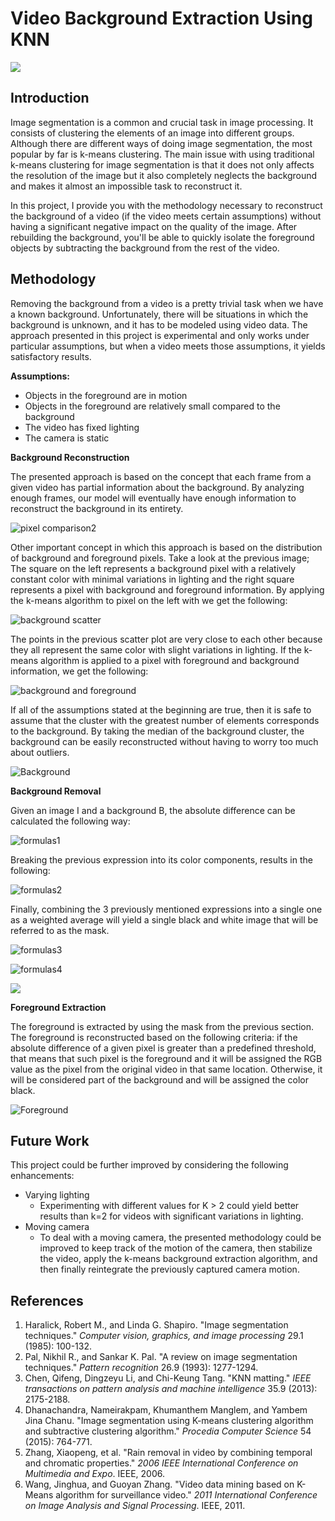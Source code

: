 # Video Background Extraction Using KNN

![](https://github.com/fescobar96/Video-Background-Removal/blob/master/Images/Demo.gif?raw=true)



## Introduction

Image segmentation is a common and crucial task in image processing. It consists of clustering the elements of an image into different groups. Although there are different ways of doing image segmentation, the most popular by far is k-means clustering. The main issue with using traditional k-means clustering for image segmentation is that it does not only affects the resolution of the image but it also completely neglects the background and makes it almost an impossible task to reconstruct it.

In this project, I provide you with the methodology necessary to reconstruct the background of a video (if the video meets certain assumptions) without having a significant negative impact on the quality of the image. After rebuilding the background, you'll be able to quickly isolate the foreground objects by subtracting the background from the rest of the video.



## Methodology

Removing the background from a video is a pretty trivial task when we have a known background. Unfortunately, there will be situations in which the background is unknown, and it has to be modeled using video data. The approach presented in this project is experimental and only works under particular assumptions, but when a video meets those assumptions, it yields satisfactory results.

**Assumptions:**

- Objects in the foreground are in motion
- Objects in the foreground are relatively small compared to the background
- The video has fixed lighting
- The camera is static



**Background Reconstruction**

The presented approach is based on the concept that each frame from a given video has partial information about the background. By analyzing enough frames, our model will eventually have enough information to reconstruct the background in its entirety. 



![pixel comparison2](https://github.com/fescobar96/Video-Background-Removal/blob/master/Images/pixel%20comparison2.gif?raw=true)



Other important concept in which this approach is based on the distribution of background and foreground pixels. Take a look at the previous image; The square on the left represents a background pixel with a relatively constant color with minimal variations in lighting and the right square represents a pixel with background and foreground information. By applying the k-means algorithm to pixel on the left with we get the following:



![background scatter](https://github.com/fescobar96/Video-Background-Removal/blob/master/Images/background%20scatter.gif?raw=true)

The points in the previous scatter plot are very close to each other because they all represent the same color with slight variations in lighting. If the k-means algorithm is applied to a pixel with foreground and background information, we get the following:

![background and foreground](https://github.com/fescobar96/Video-Background-Removal/blob/master/Images/background%20and%20foreground.gif?raw=true)

If all of the assumptions stated at the beginning are true, then it is safe to assume that the cluster with the greatest number of elements corresponds to the background. By taking the median of the background cluster, the background can be easily reconstructed without having to worry too much about outliers.

![Background](https://github.com/fescobar96/Video-Background-Removal/blob/master/Images/Background.png?raw=true)



**Background Removal**

Given an image I and a background B, the absolute difference can be calculated the following way:

![formulas1](https://github.com/fescobar96/Video-Background-Removal/blob/master/Images/formulas1.png?raw=true)

Breaking the previous expression into its color components, results in the following:

![formulas2](https://github.com/fescobar96/Video-Background-Removal/blob/master/Images/formulas2.png?raw=true)

Finally, combining the 3 previously mentioned expressions into a single one as a weighted average will yield a single black and white image that will be referred to as the mask.

![formulas3](https://github.com/fescobar96/Video-Background-Removal/blob/master/Images/formulas3.png?raw=true)

![formulas4](https://github.com/fescobar96/Video-Background-Removal/blob/master/Images/formulas4.png?raw=true)



![](https://github.com/fescobar96/Video-Background-Removal/blob/master/Images/Mask.png?raw=true)



**Foreground Extraction**

The foreground is extracted by using the mask from the previous section. The foreground is reconstructed based on the following criteria: if the absolute difference of a given pixel is greater than a predefined threshold, that means that such pixel is the foreground and it will be assigned the RGB value as the pixel from the original video in that same location. Otherwise, it will be considered part of the background and will be assigned the color black. 

![Foreground](https://github.com/fescobar96/Video-Background-Removal/blob/master/Images/Foreground.png?raw=true)



## Future Work

This project could be further improved by considering the following enhancements:

- Varying lighting
  - Experimenting with different values for K > 2 could yield better results than k=2 for videos with  significant variations in lighting.
- Moving camera
  - To deal with a moving camera, the presented methodology could be improved to keep track of the motion of the camera, then stabilize the video, apply the k-means background extraction algorithm, and then finally reintegrate the previously captured camera motion.



## References

1. Haralick, Robert M., and Linda G. Shapiro. "Image segmentation techniques." *Computer vision, graphics, and image processing* 29.1 (1985): 100-132.
2. Pal, Nikhil R., and Sankar K. Pal. "A review on image segmentation techniques." *Pattern recognition* 26.9 (1993): 1277-1294.
3. Chen, Qifeng, Dingzeyu Li, and Chi-Keung Tang. "KNN matting." *IEEE transactions on pattern analysis and machine intelligence* 35.9 (2013): 2175-2188.
4. Dhanachandra, Nameirakpam, Khumanthem Manglem, and Yambem Jina Chanu. "Image segmentation using K-means clustering algorithm and subtractive clustering algorithm." *Procedia Computer Science* 54 (2015): 764-771.
5. Zhang, Xiaopeng, et al. "Rain removal in video by combining temporal and chromatic properties." *2006 IEEE International Conference on Multimedia and Expo*. IEEE, 2006.
6. Wang, Jinghua, and Guoyan Zhang. "Video data mining based on K-Means algorithm for surveillance video." *2011 International Conference on Image Analysis and Signal Processing*. IEEE, 2011.